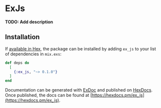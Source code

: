 # ExJs

**TODO: Add description**

## Installation

If [available in Hex](https://hex.pm/docs/publish), the package can be installed
by adding `ex_js` to your list of dependencies in `mix.exs`:

```elixir
def deps do
  [
    {:ex_js, "~> 0.1.0"}
  ]
end
```

Documentation can be generated with [ExDoc](https://github.com/elixir-lang/ex_doc)
and published on [HexDocs](https://hexdocs.pm). Once published, the docs can
be found at [https://hexdocs.pm/ex_js](https://hexdocs.pm/ex_js).

